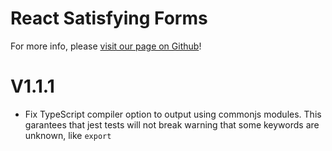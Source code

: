# React Satisfying Forms
For more info, please [visit our page on Github](https://github.com/luisgustavolf/react-satisfying-forms)!

# V1.1.1
- Fix TypeScript compiler option to output using commonjs modules. This garantees that jest tests will not break warning that some keywords are unknown, like `export`